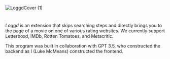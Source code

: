 ![LoggdCover (1)](https://github.com/McMeans/loggd/assets/121998941/2a42e457-ae11-4aaf-ac94-7afd77e9f5c3)
# 

_Loggd_ is an extension that skips searching steps and directly brings you to the page of a movie on one of various rating websites. We currently support Letterboxd, IMDb, Rotten Tomatoes, and Metacritic.

This program was built in collaboration with GPT 3.5, who constructed the backend as I (Luke McMeans) constructed the frontend.

